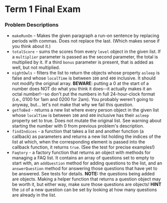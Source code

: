 # Term 1 Final Exam

### Problem Descriptions

* `makeRunOn` - Makes the given paragraph a run-on sentence by replacing periods with commas. Does not replace the last. (Which makes sense if you think about it.)
* `totalScore` - sums the scores from every `level` object in the given list. If a `multiplier` parameter is passed as the second parameter, the total is multiplied by it. If a third `bonus` parameter is present, that is added as well, but not multiplied.
* `nightOwls` - filters the list to return the objects whose property `asleep` is false and whose `localTime` is between `100` and `400` inclusive. It should not modify the original array. **BEWARE**: putting a 0 at the start of a number does NOT do what you think it does--it actually makes it an octal number!--so don't put the numbers in full 24-hour-clock format (i.e., 0100 for 1am and 0200 for 2am). You probably weren't going to anyway, but... let's not make that why we fail this question.
* `getToBed` - returns a new list where every person object in the given list whose `localTime` is between `100` and `400` inclusive has their `asleep` property set to true. Does not mutate the original list. See warning about starting the number with 0 from previous problem's description.
* `findIndices` - a function that takes a list and another function (a callback) as parameters and returns a new list holding the indices of the list at which, when the corresponding element is passed into the callback function, it returns `true`. (See the test for precise examples!)
* `Faqtory` - a factory function that returns an object with methods for managing a FAQ list. It contains an array of questions set to empty to start with, an `addQuestion` method for adding questions to the list, and an `answerQuestion` method for answering those questions that have yet to be answered. See tests for details. **NOTE:** the questions being added are objects. Making a helper function that returns a question object may be worth it, but either way, make sure those questions are objects! **HINT** the `id` of a new question can be set by looking at how many questions are already in the list. 
